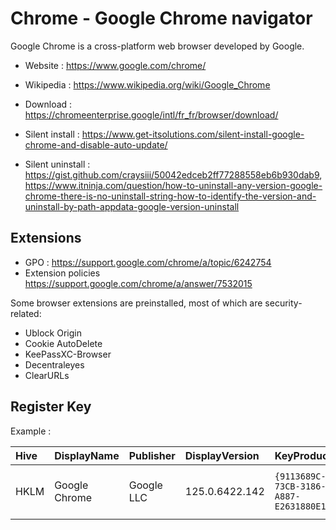 # Chrome - Google Chrome navigator

Google Chrome is a cross-platform web browser developed by Google.

* Website : https://www.google.com/chrome/
* Wikipedia : https://www.wikipedia.org/wiki/Google_Chrome

* Download : https://chromeenterprise.google/intl/fr_fr/browser/download/
* Silent install : https://www.get-itsolutions.com/silent-install-google-chrome-and-disable-auto-update/
* Silent uninstall : https://gist.github.com/craysiii/50042edceb2ff77288558eb6b930dab9,
	https://www.itninja.com/question/how-to-uninstall-any-version-google-chrome-there-is-no-uninstall-string-how-to-identify-the-version-and-uninstall-by-path-appdata-google-version-uninstall

## Extensions

* GPO : https://support.google.com/chrome/a/topic/6242754
* Extension policies https://support.google.com/chrome/a/answer/7532015

Some browser extensions are preinstalled, most of which are security-related:
* Ublock Origin
* Cookie AutoDelete
* KeePassXC-Browser
* Decentraleyes
* ClearURLs

## Register Key

Example :

 | Hive | DisplayName | Publisher | DisplayVersion | KeyProduct | UninstallExe |
 |:---- |:----------- |:--------- |:-------------- |:---------- |:------------ |
 | HKLM | Google Chrome | Google LLC | 125.0.6422.142 | `{9113689C-73CB-3186-A887-E2631880E11F}` | `MsiExec.exe /X{9113689C-73CB-3186-A887-E2631880E11F}` |
